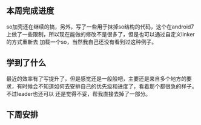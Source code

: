 ## 本周完成进度
so加壳还在继续的搞，另外，写了一些用于抹掉so结构的代码，这个在android7上做了一些限制，所以现在能做的修改不是很多了，但是也可以通过自定义linker的方式重新去
加载一个so，当然我自己还没有看到过这种例子。

## 学到了什么
最近的效率有了写提升了，但是感觉还是一般般吧，主要还是来自多个地方的要求，有时候会不知道如何去安排自己的优先级和进度了，看着那个都很急的样子。不过leader也还可以
还是觉得不妥，帮我直接去掉了一部分。

## 下周安排
